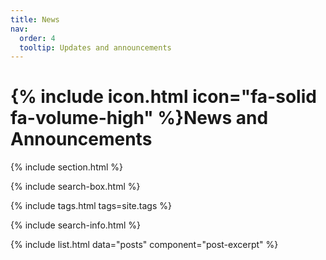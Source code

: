 ```yaml
---
title: News
nav:
  order: 4
  tooltip: Updates and announcements
---
```


# {% include icon.html icon="fa-solid fa-volume-high" %}News and Announcements

{% include section.html %}

{% include search-box.html %}

{% include tags.html tags=site.tags %}

{% include search-info.html %}

{% include list.html data="posts" component="post-excerpt" %}
